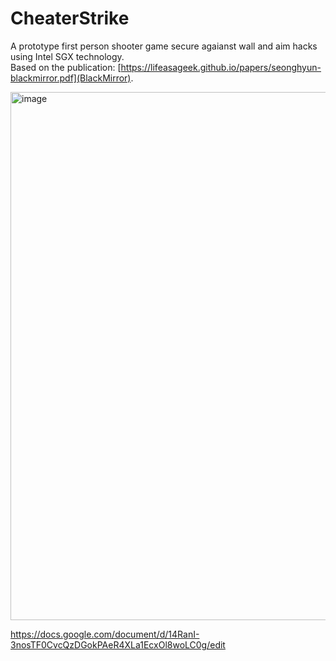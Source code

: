 # CheaterStrike

A prototype first person shooter game secure agaianst wall and aim hacks using Intel SGX technology.  
Based on the publication: [https://lifeasageek.github.io/papers/seonghyun-blackmirror.pdf](BlackMirror).   

<img width="845" alt="image" src="https://user-images.githubusercontent.com/74413910/161056584-2f329410-99bb-4b3b-a443-4f70a17d064c.png">

https://docs.google.com/document/d/14RanI-3nosTF0CvcQzDGokPAeR4XLa1EcxOl8woLC0g/edit
